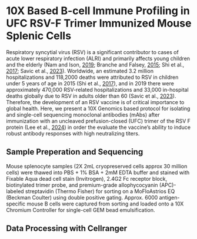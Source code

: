 # 10X Based B-cell Immune Profiling in UFC RSV-F Trimer Immunized Mouse Splenic Cells

Respiratory syncytial virus (RSV) is a significant contributor to cases of acute lower respiratory infection (ALRI) and primarily affects young children and the elderly (Nam and Ison, [2019](https://pubmed.ncbi.nlm.nih.gov/31506273/); Branche and Falsey, [2015](https://pubmed.ncbi.nlm.nih.gov/25851217/); Shi et al., [2017](https://www.thelancet.com/journals/lancet/article/PIIS0140-6736(22)00478-0/fulltext); Savic et al., [2023](https://pubmed.ncbi.nlm.nih.gov/36369772/)). Worldwide, an estimated 3.2 million hospitalizations and 118,2000 deaths were attributed to RSV in children under 5 years of age in 2015 (Shi et al., [2017](https://www.thelancet.com/journals/lancet/article/PIIS0140-6736(22)00478-0/fulltext)), and in 2019 there were approximately 470,000 RSV-related hospitalizations and 33,000 in-hospital deaths globally due to RSV in adults older than 60 (Savic et al., [2023](https://pubmed.ncbi.nlm.nih.gov/36369772/)). Therefore, the development of an RSV vaccine is of critical importance to global health. Here, we present a 10X Genomics based protocol for isolating and single-cell sequencing monoclonal antibodies (mAbs) after immunization with an uncleaved prefusion-closed (UFC) trimer of the RSV F protein (Lee et al., [2024](https://pubmed.ncbi.nlm.nih.gov/38496645/)) in order the evaluate the vaccine’s ability to induce robust antibody responses with high neutralizing titers. 

## Sample Preperation and Sequencing 

Mouse splenocyte samples (2X 2mL cryopreserved cells approx 30 million cells) were thawed into PBS + 1% BSA + 2mM EDTA buffer and stained with Fixable Aqua dead cell stain (Invitrogen), 2.4G2 Fc receptor block, biotinylated trimer probe, and premium-grade allophycocyanin (APC)-labeled streptavidin (Thermo Fisher) for sorting on a MoFloAstrios EQ (Beckman Coulter) using double positive gating. Approx. 6000 antigen-specific mouse B cells were captured from sorting and loaded onto a 10X Chromium Controller for single-cell GEM bead emulsification. 

## Data Processing with Cellranger
